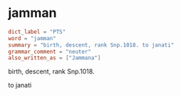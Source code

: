 # jamman

``` toml
dict_label = "PTS"
word = "jamman"
summary = "birth, descent, rank Snp.1018. to janati"
grammar_comment = "neuter"
also_written_as = ["Jammana"]
```

birth, descent, rank Snp.1018.

to janati

